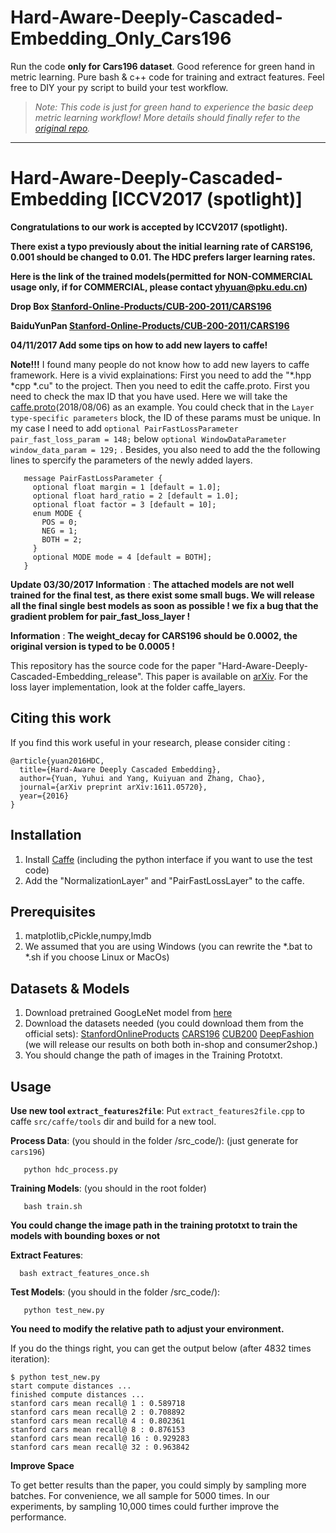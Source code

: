 # Hard-Aware-Deeply-Cascaded-Embedding_Only_Cars196

Run the code **only for Cars196 dataset**. Good reference for green hand in metric learning.
Pure bash & c++ code for training and extract features. Feel free to DIY your py script to build your test workflow.

> *Note: This code is just for green hand to experience the basic deep metric learning workflow! More details should finally refer to the [original repo](https://github.com/PkuRainBow/Hard-Aware-Deeply-Cascaded-Embedding_release).*

---

# Hard-Aware-Deeply-Cascaded-Embedding [ICCV2017 (spotlight)]

**Congratulations to our work is accepted by ICCV2017 (spotlight).**

**There exist a typo previously about the initial learning rate of CARS196, 0.001 should be changed to 0.01. The HDC prefers larger learning rates.**

**Here is the link of the trained models(permitted for NON-COMMERCIAL usage only, if for COMMERCIAL, please contact yhyuan@pku.edu.cn)**

**Drop Box [Stanford-Online-Products/CUB-200-2011/CARS196](https://www.dropbox.com/sh/jpku87vedyohy27/AACDNvAXM8q7kYel0npJ2IFZa?dl=0)** 

**BaiduYunPan [Stanford-Online-Products/CUB-200-2011/CARS196](https://pan.baidu.com/s/1chDg54)** 

**04/11/2017  Add some tips on how to add new layers to caffe!**

**Note!!!** I found many people do not know how to add new layers to caffe framework. Here is a vivid explainations: First you need to add the "*.hpp *cpp *.cu" to the project. Then you need to edit the caffe.proto. First you need to check the max ID that you have used. Here we will take the [caffe.proto](https://github.com/BVLC/caffe/blob/master/src/caffe/proto/caffe.proto)(2018/08/06) as an example. You could check that in the `Layer type-specific parameters` block, the ID of these params must be unique. In my case I need to add `optional PairFastLossParameter pair_fast_loss_param = 148;` below `optional WindowDataParameter window_data_param = 129;` . Besides, you also need to add the the following lines to spercify the parameters of the newly added layers.

```
   message PairFastLossParameter {
     optional float margin = 1 [default = 1.0];
     optional float hard_ratio = 2 [default = 1.0];
     optional float factor = 3 [default = 10];
     enum MODE {
       POS = 0;
       NEG = 1;
       BOTH = 2;
     }
     optional MODE mode = 4 [default = BOTH];
   }

``` 


**Update 03/30/2017 Information** :  **The attached models are not well trained for the final test, as there exist some small bugs. We will release all the final single best models as soon as possible ! we fix a bug that the gradient problem for pair_fast_loss_layer !**

**Information** :  **The weight_decay for CARS196 should be 0.0002, the original version is typed to be 0.0005 !**

This repository has the source code for the paper "Hard-Aware-Deeply-Cascaded-Embedding_release". This paper is available
 on [arXiv](https://arxiv.org/abs/1611.05720). For the loss layer implementation, look at the folder caffe_layers.
 

## Citing this work
If you find this work useful in your research, please consider citing :

    @article{yuan2016HDC,
      title={Hard-Aware Deeply Cascaded Embedding},
      author={Yuan, Yuhui and Yang, Kuiyuan and Zhang, Chao},
      journal={arXiv preprint arXiv:1611.05720},
      year={2016}
    }
    
## Installation
1. Install [Caffe](https://github.com/BVLC/caffe) (including the python interface if you want to use the test code) 
2. Add the "NormalizationLayer" and "PairFastLossLayer" to the caffe.

     
## Prerequisites
1. matplotlib,cPickle,numpy,lmdb
2. We assumed that you are using Windows (you can rewrite the *.bat to *.sh if you choose Linux or MacOs)

## Datasets & Models 
1.  Download pretrained GoogLeNet model from [here](https://github.com/BVLC/caffe/tree/master/models/bvlc_googlenet)
2.  Download the datasets needed (you could download them from the official sets): [StanfordOnlineProducts](ftp://cs.stanford.edu/cs/cvgl/Stanford_Online_Products.zip)  [CARS196](http://ai.stanford.edu/~jkrause/cars/car_dataset.html) [CUB200](http://www.vision.caltech.edu/visipedia/CUB-200-2011.html) [DeepFashion](http://mmlab.ie.cuhk.edu.hk/projects/DeepFashion.html) (we will release our results on both both in-shop and consumer2shop.)
3.  You should change the path of images in the Training Prototxt.

## Usage

**Use new tool `extract_features2file`**: 
Put `extract_features2file.cpp` to caffe `src/caffe/tools` dir and build for a new tool.

**Process Data**: (you should in the folder /src_code/):
(just generate for `cars196`)
```
   python hdc_process.py
```
   
**Training Models**: (you should in the root folder)
```
   bash train.sh
```
   **You could change the image path in the training prototxt to train the models with bounding boxes or not**
   
**Extract Features**:
 ```
   bash extract_features_once.sh
```
**Test Models**: (you should in the folder /src_code/):
```
   python test_new.py
```

**You need to modify the relative path to adjust your environment.**

If you do the things right, you can get the output below (after 4832 times iteration):

```
$ python test_new.py
start compute distances ...
finished compute distances ...
stanford cars mean recall@ 1 : 0.589718
stanford cars mean recall@ 2 : 0.708892
stanford cars mean recall@ 4 : 0.802361
stanford cars mean recall@ 8 : 0.876153
stanford cars mean recall@ 16 : 0.929283
stanford cars mean recall@ 32 : 0.963842
```


**Improve Space**

To get better results than the paper, you could simply by sampling more batches. For convenience, we all sample for 5000 times. In our experiments, by sampling 10,000 times could further improve the performance.
